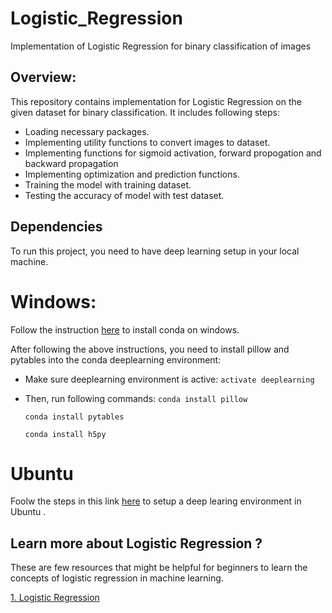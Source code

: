 # Logistic_Regression
Implementation of Logistic Regression for binary classification of images

## Overview:

This repository contains implementation for Logistic Regression on the given dataset for binary classification. It includes following steps:

- Loading necessary packages.
- Implementing utility functions to convert images to dataset.
- Implementing functions for sigmoid activation, forward propogation and backward propagation
- Implementing optimization and prediction functions.
- Training the model with training dataset.
- Testing the accuracy of model with test dataset.




## Dependencies

To run this project, you need to have deep learning setup in your local machine.


# Windows:

Follow the instruction [here](http://inmachineswetrust.com/posts/deep-learning-setup/) to install conda on windows.

After following the above instructions, you need to install pillow and pytables into the conda deeplearning environment:
 - Make sure deeplearning environment is active:
   `activate deeplearning`
 - Then, run following commands: 
   `conda install pillow`
   
   `conda install pytables`

   `conda install h5py`

# Ubuntu

Foolw the steps in this link [here](https://medium.com/@iamHarin17/how-to-setup-a-python-environment-for-deep-learning-with-anaconda-f65ab78a362) to setup a deep learing environment in Ubuntu .


## Learn more about Logistic Regression ?

These are few resources that might be helpful for beginners to learn the concepts of logistic regression in machine learning.

[1. Logistic Regression](https://medium.com/@melodious/understanding-deep-neural-networks-from-first-principles-logistic-regression-bd2f01c9e263)

